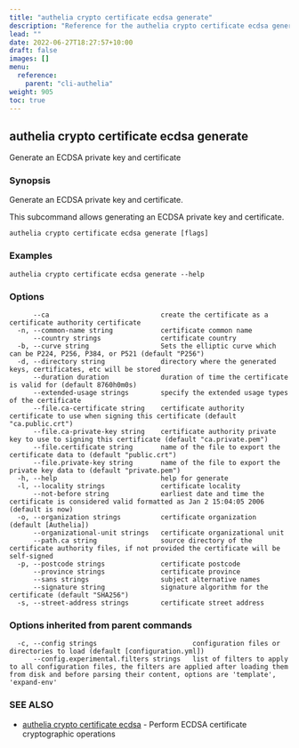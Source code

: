 ```yaml
---
title: "authelia crypto certificate ecdsa generate"
description: "Reference for the authelia crypto certificate ecdsa generate command."
lead: ""
date: 2022-06-27T18:27:57+10:00
draft: false
images: []
menu:
  reference:
    parent: "cli-authelia"
weight: 905
toc: true
---
```


## authelia crypto certificate ecdsa generate

Generate an ECDSA private key and certificate

### Synopsis

Generate an ECDSA private key and certificate.

This subcommand allows generating an ECDSA private key and certificate.

```
authelia crypto certificate ecdsa generate [flags]
```

### Examples

```
authelia crypto certificate ecdsa generate --help
```

### Options

```
      --ca                            create the certificate as a certificate authority certificate
  -n, --common-name string            certificate common name
      --country strings               certificate country
  -b, --curve string                  Sets the elliptic curve which can be P224, P256, P384, or P521 (default "P256")
  -d, --directory string              directory where the generated keys, certificates, etc will be stored
      --duration duration             duration of time the certificate is valid for (default 8760h0m0s)
      --extended-usage strings        specify the extended usage types of the certificate
      --file.ca-certificate string    certificate authority certificate to use when signing this certificate (default "ca.public.crt")
      --file.ca-private-key string    certificate authority private key to use to signing this certificate (default "ca.private.pem")
      --file.certificate string       name of the file to export the certificate data to (default "public.crt")
      --file.private-key string       name of the file to export the private key data to (default "private.pem")
  -h, --help                          help for generate
  -l, --locality strings              certificate locality
      --not-before string             earliest date and time the certificate is considered valid formatted as Jan 2 15:04:05 2006 (default is now)
  -o, --organization strings          certificate organization (default [Authelia])
      --organizational-unit strings   certificate organizational unit
      --path.ca string                source directory of the certificate authority files, if not provided the certificate will be self-signed
  -p, --postcode strings              certificate postcode
      --province strings              certificate province
      --sans strings                  subject alternative names
      --signature string              signature algorithm for the certificate (default "SHA256")
  -s, --street-address strings        certificate street address
```

### Options inherited from parent commands

```
  -c, --config strings                        configuration files or directories to load (default [configuration.yml])
      --config.experimental.filters strings   list of filters to apply to all configuration files, the filters are applied after loading them from disk and before parsing their content, options are 'template', 'expand-env'
```

### SEE ALSO

* [authelia crypto certificate ecdsa](authelia_crypto_certificate_ecdsa.md)	 - Perform ECDSA certificate cryptographic operations

